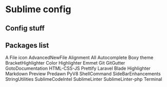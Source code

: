 # Sublime config

## Config stuff


## Packages list

A File icon
AdvancedNewFile
Alignment
All Autocomplete
Boxy theme
BracketHighlighter
Color Highlighter
Emmet
Git
GitGutter
GotoDocumentation
HTML-CSS-JS Prettify
Laravel Blade Highlighter
Markdown Preview
Predawn
PyV8
ShellCommand
SideBarEnhancements
StringUtilities
SublimeCodeIntel
SublimeLinter
SublimeLinter-php
Terminal
